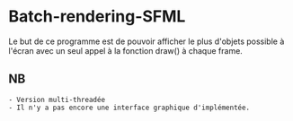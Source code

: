 # Batch-rendering-SFML

Le but de ce programme est de pouvoir afficher le plus d'objets possible à l'écran avec un seul appel à la fonction draw() à chaque frame.

   ## NB
    - Version multi-threadée
    - Il n'y a pas encore une interface graphique d'implémentée.
